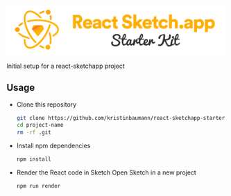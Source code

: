 ![react-sketchapp-starter-kit](https://github.com/kristinbaumann/react-sketchapp-starter-kit/blob/master/src/img/logo.png)

Initial setup for a react-sketchapp project

## Usage

* Clone this repository
    ```bash
    git clone https://github.com/kristinbaumann/react-sketchapp-starter-kit project-name
    cd project-name
    rm -rf .git

* Install npm dependencies
    ```bash
    npm install
    ```

* Render the React code in Sketch
    Open Sketch in a new project

    ```bash
    npm run render
    ```
